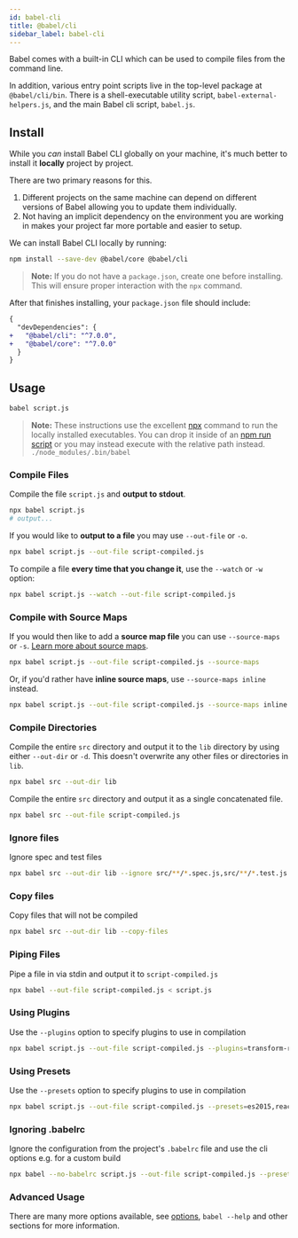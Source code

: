 ```yaml
---
id: babel-cli
title: @babel/cli
sidebar_label: babel-cli
---
```


Babel comes with a built-in CLI which can be used to compile files from the command line.

In addition, various entry point scripts live in the top-level package at `@babel/cli/bin`. There is a shell-executable utility script, `babel-external-helpers.js`, and the main Babel cli script, `babel.js`.

## Install

While you _can_ install Babel CLI globally on your machine, it's much better
to install it **locally** project by project.

There are two primary reasons for this.

1. Different projects on the same machine can depend on different versions of
     Babel allowing you to update them individually.
2. Not having an implicit dependency on the environment you are working in
     makes your project far more portable and easier to setup.

We can install Babel CLI locally by running:

```sh
npm install --save-dev @babel/core @babel/cli
```

> **Note:** If you do not have a `package.json`, create one before installing. This will ensure proper interaction with the `npx` command.

After that finishes installing, your `package.json` file should include:

```diff
{
  "devDependencies": {
+   "@babel/cli": "^7.0.0",
+   "@babel/core": "^7.0.0"
  }
}
```

## Usage

```sh
babel script.js
```

> **Note:** These instructions use the excellent [npx](https://medium.com/@maybekatz/introducing-npx-an-npm-package-runner-55f7d4bd282b) command to run the locally installed executables. You can drop it inside of an [npm run script](https://docs.npmjs.com/cli/run-script) or you may instead execute with the relative path instead. `./node_modules/.bin/babel`

### Compile Files

Compile the file `script.js` and **output to stdout**.

```sh
npx babel script.js
# output...
```

If you would like to **output to a file** you may use `--out-file` or `-o`.

```sh
npx babel script.js --out-file script-compiled.js
```

To compile a file **every time that you change it**, use the `--watch` or `-w` option:

```sh
npx babel script.js --watch --out-file script-compiled.js
```

### Compile with Source Maps

If you would then like to add a **source map file** you can use
`--source-maps` or `-s`. [Learn more about source maps](http://www.html5rocks.com/en/tutorials/developertools/sourcemaps/).

```sh
npx babel script.js --out-file script-compiled.js --source-maps
```

Or, if you'd rather have **inline source maps**, use `--source-maps inline` instead.

```sh
npx babel script.js --out-file script-compiled.js --source-maps inline
```

### Compile Directories

Compile the entire `src` directory and output it to the `lib` directory by using either `--out-dir` or `-d`. This doesn't overwrite any other files or directories in `lib`.

```sh
npx babel src --out-dir lib
```

Compile the entire `src` directory and output it as a single concatenated file.

```sh
npx babel src --out-file script-compiled.js
```

### Ignore files

Ignore spec and test files

```sh
npx babel src --out-dir lib --ignore src/**/*.spec.js,src/**/*.test.js
```

### Copy files

Copy files that will not be compiled

```sh
npx babel src --out-dir lib --copy-files
```

### Piping Files

Pipe a file in via stdin and output it to `script-compiled.js`

```sh
npx babel --out-file script-compiled.js < script.js
```

### Using Plugins

Use the `--plugins` option to specify plugins to use in compilation

```sh
npx babel script.js --out-file script-compiled.js --plugins=transform-runtime,transform-es2015-modules-amd
```

### Using Presets

Use the `--presets` option to specify plugins to use in compilation

```sh
npx babel script.js --out-file script-compiled.js --presets=es2015,react
```

### Ignoring .babelrc

Ignore the configuration from the project's `.babelrc` file and use the cli options e.g. for a custom build

```sh
npx babel --no-babelrc script.js --out-file script-compiled.js --presets=es2015,react
```

### Advanced Usage

There are many more options available, see [options](options.md), `babel --help` and other sections for more information.
